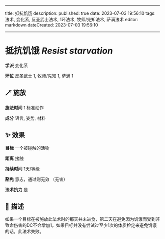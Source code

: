 
---
title: 抵抗饥饿
description: 
published: true
date: 2023-07-03 19:56:10
tags: 法术, 变化系, 反圣武士法术, 1环法术, 牧师/先知法术, 萨满法术
editor: markdown
dateCreated: 2023-07-03 19:56:10

---

# **抵抗饥饿** *Resist starvation*

**学派** 变化系 

**环位** 反圣武士 1, 牧师/先知 1, 萨满 1

## 🪄 施放

**施法时间** 1 标准动作

**成分** 语言, 姿势, 材料

## ✨ 效果 

**目标** 一个被碰触的活物 

**距离** 接触  

**持续时间** 1天/等级 

**豁免** 意志，通过则无效 （无害）

**法术抗力** 是

## 📖 描述

如果一个目标在被施放此法术时的那天并未进食，第二天在避免因为饥饿而受到非致命伤害的DC不会增加1。如果目标并没有尝试过至少1次的体质检定来避免饥饿的话，此法术失败。
    